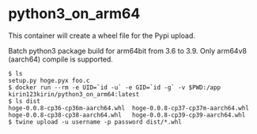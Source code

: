 # python3_on_arm64
This container will create a wheel file for the Pypi upload.

Batch python3 package build for arm64bit from 3.6 to 3.9.
Only arm64v8 (aarch64) compile is supported.

```shell
$ ls
setup.py hoge.pyx foo.c
$ docker run --rm -e UID=`id -u` -e GID=`id -g` -v $PWD:/app kirin123kirin/python3_on_arm64:latest
$ ls dist
hoge-0.0.8-cp36-cp36m-aarch64.whl  hoge-0.0.8-cp37-cp37m-aarch64.whl
hoge-0.0.8-cp38-cp38-aarch64.whl   hoge-0.0.8-cp39-cp39-aarch64.whl
$ twine upload -u username -p password dist/*.whl
```
